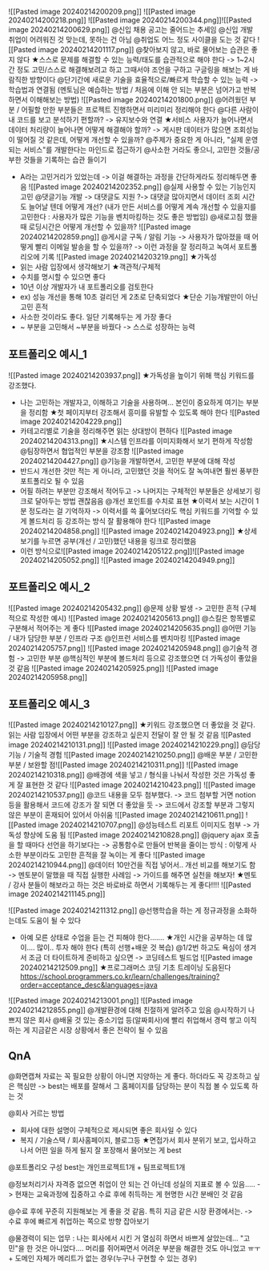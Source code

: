 ![[Pasted image 20240214200209.png]]
![[Pasted image 20240214200218.png]]
![[Pasted image 20240214200344.png]]![[Pasted image 20240214200629.png]]
@신입 채용 공고는 줄어드는 추세임
@신입 개발 취업이 어려워진 것 맞는데, 못하는 건 아님
@취업도 어느 정도 사이클을 도는 것 같다
![[Pasted image 20240214201117.png]]
@찾아보지 않고, 바로 물어보는 습관은 좋지 않다
★스스로 문제를 해결할 수 있는 능력/태도를 습관적으로 해야 한다 -> 1~2시간 정도 고민/스스로 해결해보려고 하고 그때서야 조언을 구하고 구글링을 해보는 게 바람직한 방향이다
@단기간에 새로운 기술을 효율적으로/빠르게 학습할 수 있는 능력 -> 학습법과 연결됨 (멘토님은 예습하는 방법 / 처음에 이해 안 되는 부분은 넘어가고 반복하면서 이해해보는 방법)
![[Pasted image 20240214201800.png]]
@어려웠던 부분 / 어필할 만한 부분들은 프로젝트 진행하면서 미리미리 정리해야 한다
@다른 사람이 내 코드를 보고 분석하기 편할까? -> 유지보수와 연결
★서비스 사용자가 늘어나면서 데이터 처리량이 늘어나면 어떻게 해결해야 할까? -> 게시판 데이터가 많으면 조회성능이 떨어질 것 같은데, 어떻게 개선할 수 있을까?
@주제가 중요한 게 아니라, "실제 운영되는 서비스"를 개발한다는 마인드로 접근하기
@사소한 거라도 좋으니, 고민한 것들/공부한 것들을 기록하는 습관 들이기
- A라는 고민거리가 있었는데 -> 이걸 해결하는 과정을 간단하게라도 정리해두면 좋음
![[Pasted image 20240214202352.png]]
@실제 사용할 수 있는 기능인지 고민
@댓글기능 개발 -> 대댓글도 지원 ?-> 대댓글 많아지면서 데이터 조회 시간도 늘어날 텐데 어떻게 개선? (내가 만든 서비스를 어떻게 계속 개선할 수 있을지를 고민한다 : 사용자가 많은 기능을 벤치마킹하는 것도 좋은 방법임) 
@새로고침 했을 때 로딩시간은 어떻게 개선할 수 있을까?
![[Pasted image 20240214202859.png]]
@게시글 구독 / 알림 기능 -> 사용자가 많아졌을 때 어떻게 빨리 이메일 발송을 할 수 있을까? -> 이런 과정을 잘 정리하고 녹여서 포트폴리오에 기록
![[Pasted image 20240214203219.png]]
★가독성
- 읽는 사람 입장에서 생각해보기
★객관적/구체적
-  수치를 명시할 수 있으면 좋다
- 10년 이상 개발자가 내 포트폴리오를 검토한다
- ex) 성능 개선을 통해 10초 걸리던 게 2초로 단축되었다
★단순 기능개발만이 아닌 고민 흔적
- 사소한 것이라도 좋다. 일단 기록해두는 게 가장 좋다
- ~ 부분을 고민해서 ~부분을 바꿨다 -> 스스로 성장하는 능력

## 포트폴리오 예시_1
![[Pasted image 20240214203937.png]]
★가독성을 높이기 위해 핵심 키워드를 강조했다.
- 나는 고민하는 개발자고, 이해하고 기술을 사용하며... 본인이 중요하게 여기는 부분을 정리함
★첫 페이지부터 강조해서 흥미를 유발할 수 있도록 해야 한다
![[Pasted image 20240214204229.png]]
- 카테고리별로 기술을 정리해주면 읽는 상대방이 편하다
![[Pasted image 20240214204313.png]]
★시스템 인프라를 이미지화해서 보기 편하게 작성함
@팀장하면서 협업적인 부분을 강조함
![[Pasted image 20240214204427.png]]
@기능을 개발하면서, 고민한 부분에 대해 작성
- 반드시 개선한 것만 적는 게 아니라, 고민했던 것을 적어도 잘 녹여내면 훨씬 풍부한 포트폴리오 될 수 있음
- 어필 하려는 부분만 강조해서 적어두고 -> 나머지는 구체적인 부분들은 상세보기 링크로 달아두는 방법 괜찮음음 
@개선 포인트를 수치로 표현
★이력서 보는 시간이 1분 정도라는 걸 기억하자 -> 이력서를 쓱 훑어보더라도 핵심 키워드를 기억할 수 있게 볼드처리 등 강조하는 방식 잘 활용해야 한다
![[Pasted image 20240214204858.png]]
![[Pasted image 20240214204923.png]]
★상세보기를 누르면 공부(개선 / 고민)했던 내용을 링크로 정리했음
 - 이런 방식으로![[Pasted image 20240214205122.png]]![[Pasted image 20240214205052.png]]
![[Pasted image 20240214204949.png]]




## 포트폴리오 예시_2
![[Pasted image 20240214205432.png]]
@문제 상황 발생 -> 고민한 흔적 (구체적으로 작성한 예시)
![[Pasted image 20240214205613.png]]
@스킬은 항목별로 구분해서 적어주는 게 좋다
![[Pasted image 20240214205635.png]]
@어떤 기능 / 내가 담당한 부분 / 인프라 구조
@인프런 서비스를 벤치마킹
![[Pasted image 20240214205757.png]]
![[Pasted image 20240214205948.png]]
@기술적 경험 -> 고민한 부분
@핵심적인 부분에 볼드처리 등으로 강조했으면 더 가독성이 좋았을 것 같음
![[Pasted image 20240214205925.png]]
![[Pasted image 20240214205958.png]]




## 포트폴리오 예시_3
![[Pasted image 20240214210127.png]]
★키워드 강조했으면 더 좋았을 것 같다. 읽는 사람 입장에서 어떤 부분을 강조하고 싶은지 전달이 잘 안 될 것 같음
![[Pasted image 20240214210131.png]]
![[Pasted image 20240214210229.png]]
@담당 기능 / 기술적 경험
![[Pasted image 20240214210250.png]]
@배운 부분 / 고민한 부분 / 보완할 점![[Pasted image 20240214210311.png]]
![[Pasted image 20240214210318.png]]
@배경에 색을 넣고 / 형식을 나눠서 작성한 것은 가독성 좋게 잘 표현한 것 같다
![[Pasted image 20240214210423.png]]
![[Pasted image 20240214210537.png]]
@코드 내용을 모두 첨부했다. -> 코드 첨부할 거면 notion 등을 활용해서 코드에 강조가 잘 되면 더 좋았을 듯 -> 코드에서 강조할 부분과 그렇지 않은 부분이 혼재되어 있어서 아쉬움
![[Pasted image 20240214210611.png]]
![[Pasted image 20240214210707.png]]
@성능테스트 리포트 이미지도 첨부 -> 가독성 향상에 도움 됨
![[Pasted image 20240214210828.png]]
@jquery ajax 호출을 할 때마다 선언을 하기보다는 -> 공통함수로 만들어 반복을 줄이는 방식 : 이렇게 사소한 부분이라도 고민한 흔적을 잘 녹이는 게 좋다
![[Pasted image 20240214210944.png]]
@데이터 10만건을 직접 넣어서.. 개선 비교를 해보기도 함 -> 멘토분이 말했을 때 직접 실행한 사례임 -> 가이드를 해주면 실천을 해보자!
★멘토 / 강사 분들이 해보라고 하는 것은 바로바로 하면서 기록해두는 게 좋다!!!!
![[Pasted image 20240214211145.png]]




![[Pasted image 20240214211312.png]]
@선행학습을 하는 게 정규과정을 소화하는데도 도움이 될 수 있다
- 아예 모른 상태로 수업을 듣는 건 피해야 한다.......
★개인 시간을 공부하는 데 많이.... 많이.. 투자 해야 한다 (특히 선행+배운 것 복습)
@1/2번 하고도 욕심이 생겨서 조금 더 타이트하게 준비하고 싶으면 -> 코딩테스트 빌드업
![[Pasted image 20240214212509.png]]
★프로그래머스 코딩 기초 트레이닝 도음된다
https://school.programmers.co.kr/learn/challenges/training?order=acceptance_desc&languages=java

![[Pasted image 20240214213001.png]]
![[Pasted image 20240214212855.png]]
@개발환경에 대해 친절하게 알려주고 있음
@시작하기 나쁘지 않은 회사
@배울 것 있는 중소기업 등(알짜회사)에 빨리 취업해서 경력 쌓고 이직하는 게 지금같은 시장 상황에서 좋은 전략이 될 수 있음




## QnA
@화면캡쳐 자료는 꼭 필요한 상황이 아니면 지양하는 게 좋다. 하더라도 꼭 강조하고 싶은 핵심만 -> best는 배포를 잘해서 그 홈페이지를 담당하는 분이 직접 볼 수 있도록 하는 것

@회사 거르는 방법
- 회사에 대한 설명이 구체적으로 제시되면 좋은 회사일 수 있다
- 복지 / 기술스택 / 회사홈페이지, 블로그등 
★면접가서 회사 분위기 보고, 입사하고 나서 어떤 일을 하게 될지 잘 포장해서 물어보는 게 best

@포트폴리오 구성 best는 개인프로젝트1개 + 팀프로젝트1개

@정보처리기사 자격증 없으면 취업이 안 되는 건 아닌데 성실의 지표로 볼 수 있음..... -> 현재는 교육과정에 집중하고 수료 후에 취득하는 게 현명한 시간 분배인 것 같음

@수료 후에 꾸준히 지원해보는 게 좋을 것 같음. 특히 지금 같은 시장 환경에서는.  -> 수료 후에 빠르게 취업하는 쪽으로 방향 잡아보기

@물경력이 되는 업무 :  나는 회사에서 시킨 거 열심히 하면서 바쁘게 살았는데...  "고민"을 한 것은 아니었다.... 머리를 쥐어짜면서 어려운 부분을 해결한 것도 아니었고 ㅠㅜ  + 도메인 자체가 메리트가 없는 경우(누구나 구현할 수 있는 경우)

